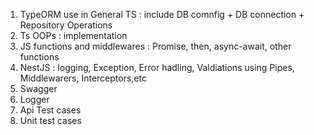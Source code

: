 
1) TypeORM use in General TS : include DB comnfig + DB connection + Repository Operations
2) Ts OOPs : implementation
3) JS functions and middlewares : Promise, then, async-await, other functions
4) NestJS : logging, Exception, Error hadling, Valdiations using Pipes, Middlewarers, Interceptors,etc
5) Swagger
6) Logger
7) Api Test cases
8) Unit test cases


